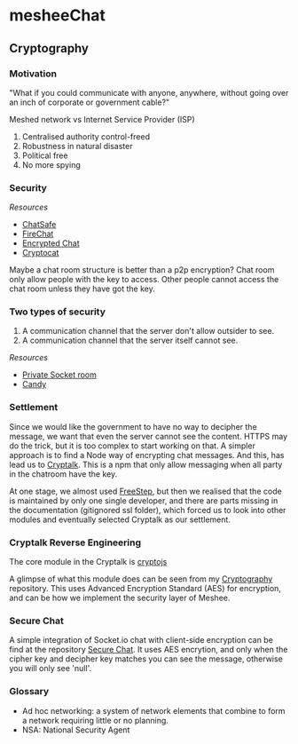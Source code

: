 # mesheeChat

## Cryptography

### Motivation

"What if you could communicate with anyone, anywhere, without going over an inch of corporate or government cable?"

Meshed network vs Internet Service Provider (ISP)

1. Centralised authority control-freed
2. Robustness in natural disaster
3. Political free
4. No more spying

### Security

*Resources*
* [ChatSafe]
* [FireChat]
* [Encrypted Chat]
* [Cryptocat]

[ChatSafe]: https://github.com/DavidTimms/ChatSafe
[FireChat]: https://firechat.firebaseapp.com
[Encrypted Chat]: http://www.pubnub.com/blog/sending-encrypted-chat-messages-tutorial/
[Cryptocat]: https://github.com/cryptocat/cryptocat/

Maybe a chat room structure is better than a p2p encryption?
Chat room only allow people with the key to access.
Other people cannot access the chat room unless they have got the key.

### Two types of security

1. A communication channel that the server don't allow outsider to see.
2. A communication channel that the server itself cannot see.

*Resources*
* [Private Socket room]
* [Candy]

[Private Socket room]: https://www.npmjs.com/package/innkeeper-socket.io
[Candy]: https://candy-chat.github.io/candy/

### Settlement

Since we would like the government to have no way to decipher the message, we want that even the server cannot see the content. HTTPS may do the trick, but it is too complex to start working on that. A simpler approach is to find a Node way of encrypting chat messages. And this, has lead us to [Cryptalk]. This is a npm that only allow messaging when all party in the chatroom have the key.

[Cryptalk]: https://www.npmjs.com/package/cryptalk

At one stage, we almost used [FreeStep], but then we realised that the code is maintained by only one single developer, and there are parts missing in the documentation (gitignored ssl folder), which forced us to look into other modules and eventually selected Cryptalk as our settlement.

[FreeStep]: https://freestep.net

### Cryptalk Reverse Engineering

The core module in the Cryptalk is [cryptojs]

[cryptojs]: http://cryptojs.altervista.org/api/#.VO4Oy8bHJRE

A glimpse of what this module does can be seen from my [Cryptography] repository.
This uses Advanced Encryption Standard (AES) for encryption, and can be how we implement the security layer of Meshee.

[Cryptography]: https://github.com/jindai1783/Cryptography

### Secure Chat

A simple integration of Socket.io chat with client-side encryption can be find at the repository [Secure Chat]. It uses AES encrytion, and only when the cipher key and decipher key matches you can see the message, otherwise you will only see 'null'.

[Secure Chat]: https://github.com/jindai1783/Secure_Chat

### Glossary

* Ad hoc networking: a system of network elements that combine to form a network requiring little or no planning.
* NSA: National Security Agent